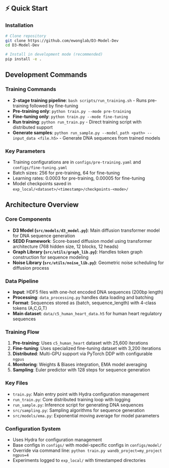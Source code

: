 ## ⚡ Quick Start

### Installation
```bash
# Clone repository
git clone https://github.com/ewonglab/D3-Model-Dev
cd D3-Model-Dev

# Install in development mode (recommended)
pip install -e .
```

## Development Commands

### Training Commands
- **2-stage training pipeline**: `bash scripts/run_training.sh` - Runs pre-training followed by fine-tuning
- **Pre-training only**: `python train.py --mode pre-training`
- **Fine-tuning only**: `python train.py --mode fine-tuning`
- **Run training**: `python run_train.py` - Direct training script with distributed support
- **Generate samples**: `python run_sample.py --model_path <path> --input_data <file.h5>` - Generate DNA sequences from trained models

### Key Parameters
- Training configurations are in `configs/pre-training.yaml` and `configs/fine-tuning.yaml`
- Batch sizes: 256 for pre-training, 64 for fine-tuning
- Learning rates: 0.0003 for pre-training, 0.00005 for fine-tuning
- Model checkpoints saved in `exp_local/<dataset>/<timestamp>/checkpoints-<mode>/`

## Architecture Overview

### Core Components
- **D3 Model (`src/models/d3_model.py`)**: Main diffusion transformer model for DNA sequence generation
- **SEDD Framework**: Score-based diffusion model using transformer architecture (768 hidden size, 12 blocks, 12 heads)
- **Graph Library (`src/utils/graph_lib.py`)**: Handles token graph construction for sequence modeling
- **Noise Library (`src/utils/noise_lib.py`)**: Geometric noise scheduling for diffusion process

### Data Pipeline
- **Input**: HDF5 files with one-hot encoded DNA sequences (200bp length)
- **Processing**: `data_processing.py` handles data loading and batching
- **Format**: Sequences stored as (batch, sequence_length) with 4-class tokens (A,C,G,T)
- **Main dataset**: `data/c5_human_heart_data.h5` for human heart regulatory sequences

### Training Flow
1. **Pre-training**: Uses `c5_human_heart` dataset with 25,600 iterations
2. **Fine-tuning**: Uses specialized fine-tuning dataset with 3,200 iterations
3. **Distributed**: Multi-GPU support via PyTorch DDP with configurable `ngpus`
4. **Monitoring**: Weights & Biases integration, EMA model averaging
5. **Sampling**: Euler predictor with 128 steps for sequence generation

### Key Files
- `train.py`: Main entry point with Hydra configuration management
- `run_train.py`: Core distributed training loop with logging
- `run_sample.py`: Inference script for generating DNA sequences
- `src/sampling.py`: Sampling algorithms for sequence generation
- `src/models/ema.py`: Exponential moving average for model parameters

### Configuration System
- Uses Hydra for configuration management
- Base configs in `configs/` with model-specific configs in `configs/model/`
- Override via command line: `python train.py wandb_project=my_project ngpus=4`
- Experiments logged to `exp_local/` with timestamped directories